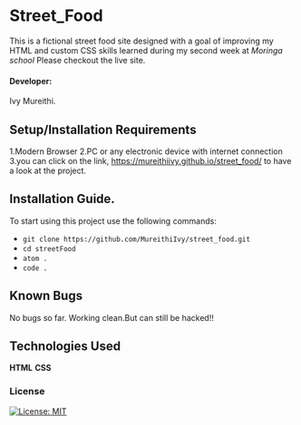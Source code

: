 # Street_Food
This is a fictional street food site designed with a goal of improving my HTML and custom CSS skills learned during my second week at *Moringa school*
Please checkout the live site.
#### Developer:
Ivy Mureithi.



## Setup/Installation Requirements
1.Modern Browser
2.PC or any electronic device with internet connection
3.you can click  on the  link, https://mureithiivy.github.io/street_food/    to have  a look  at the  project.
## Installation Guide.
To start using this project use the following commands:

- `git clone https://github.com/MureithiIvy/street_food.git`
- `cd streetFood`
- `atom .`
- `code .`
## Known Bugs
No bugs so far. Working clean.But can still be  hacked!!
## Technologies Used
**HTML**
**CSS**


### License
[![License: MIT](https://img.shields.io/badge/License-MIT-yellow.svg)](https://opensource.org/licenses/MIT)